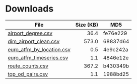 # Downloads

| File | Size (KB) | MD5 |
|---|---:|---|
| [airport_degree.csv](publish/airport_degree.csv) | 36.4 | fe76e229 |
| [dim_airport_clean.csv](publish/dim_airport_clean.csv) | 573.0 | 68837d64 |
| [euro_atfm_by_location.csv](publish/euro_atfm_by_location.csv) | 0.5 | 4e9c242a |
| [euro_atfm_timeseries.csv](publish/euro_atfm_timeseries.csv) | 1.1 | 4846e12e |
| [route_counts.csv](publish/route_counts.csv) | 367.2 | b430349b |
| [top_od_pairs.csv](publish/top_od_pairs.csv) | 1.1 | 1988bd25 |
